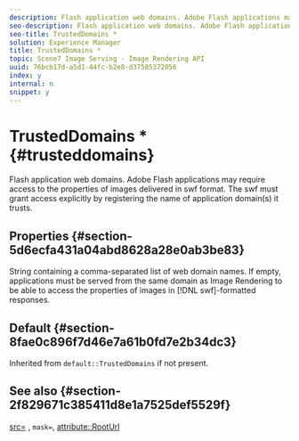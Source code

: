 ```yaml
---
description: Flash application web domains. Adobe Flash applications may require access to the properties of images delivered in swf format. The swf must grant access explicitly by registering the name of application domain(s) it trusts.
seo-description: Flash application web domains. Adobe Flash applications may require access to the properties of images delivered in swf format. The swf must grant access explicitly by registering the name of application domain(s) it trusts.
seo-title: TrustedDomains *
solution: Experience Manager
title: TrustedDomains *
topic: Scene7 Image Serving - Image Rendering API
uuid: 76bcb17d-a5d1-44fc-b2e8-d37585372056
index: y
internal: n
snippet: y
---
```


# TrustedDomains *{#trusteddomains}

Flash application web domains. Adobe Flash applications may require access to the properties of images delivered in swf format. The swf must grant access explicitly by registering the name of application domain(s) it trusts.

## Properties {#section-5d6ecfa431a04abd8628a28e0ab3be83}

String containing a comma-separated list of web domain names. If empty, applications must be served from the same domain as Image Rendering to be able to access the properties of images in [!DNL swf]-formatted responses.

## Default {#section-8fae0c896f7d46e7a61b0fd7e2b34dc3}

Inherited from `default::TrustedDomains` if not present.

## See also {#section-2f829671c385411d8e1a7525def5529f}

[src=](../../../../../ir_api/http_protocol/image-rendering-api-ref/c-ir-http-protocol-ref/c-ir-http-protocol-command-reference/r-ir-src.md#reference-62c98abad22149d68d405ed6aaff8272) , `mask=`, [attribute::RootUrl](../../../../../ir_api/material_cat/image-rendering-api-ref/c-ir-material-catalog/c-ir-attributes-reference/r-ir-rooturl.md#reference-b8d706a573814802bd6794223cc78402) 
